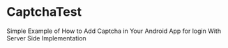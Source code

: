 # CaptchaTest
Simple Example of How to Add Captcha in Your Android App for login With Server Side Implementation
